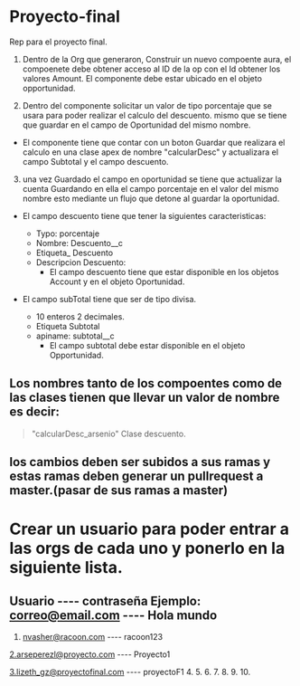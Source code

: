 # Proyecto-final

Rep para el proyecto final.
1. Dentro de la Org que generaron, Construir un nuevo compoente aura, el compoenete debe obtener acceso al ID de la op
con el Id obtener los valores  Amount. El componente debe estar ubicado en el objeto opportunidad.

2. Dentro del componente solicitar un valor de tipo porcentaje que se usara para poder realizar el calculo del descuento.
mismo que se tiene que guardar en el campo de Oportunidad del mismo nombre. 
  * El componente tiene que contar con un boton Guardar que realizara el calculo en una clase apex de nombre "calcularDesc" y actualizara el campo Subtotal y el campo descuento. 

3. una vez Guardado el campo en oportunidad se tiene que actualizar la cuenta Guardando en ella el campo porcentaje en el valor del mismo nombre
esto mediante un flujo que detone al guardar la oportunidad.

- El campo descuento tiene que tener la siguientes caracteristicas:
  * Typo: porcentaje
  * Nombre: Descuento__c
  * Etiqueta_ Descuento
  * Descripcion Descuento: 
    * El campo descuento tiene que estar disponible en los objetos Account y en el objeto Oportunidad.

- El campo subTotal tiene que ser de tipo divisa. 
  * 10 enteros 2 decimales. 
  * Etiqueta Subtotal 
  * apiname: subtotal__c
    * El campo subtotal debe estar disponible en el objeto Opportunidad.

## Los nombres tanto de los compoentes como de las clases tienen que llevar un valor de nombre es decir:

> "calcularDesc_arsenio" Clase descuento.

## los cambios deben ser subidos a sus ramas y estas ramas deben generar un pullrequest a master.(pasar de sus ramas a master)

# Crear un usuario para poder entrar a las orgs de cada uno y ponerlo en la siguiente lista.

Usuario ---- contraseña
  Ejemplo: correo@email.com ---- Hola mundo
---------------------------------------------------------------------------------------
1. nvasher@racoon.com	 ---- racoon123

2.arseperezl@proyecto.com ---- Proyecto1

3.lizeth_gz@proyectofinal.com ---- proyectoF1
4.
5.
6.
7.
8.
9.
10.

